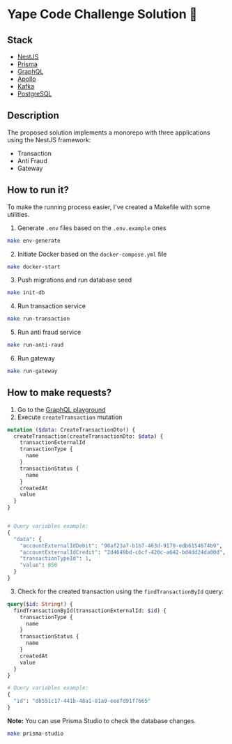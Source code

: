 # Yape Code Challenge Solution :rocket:

## Stack
- [NestJS](https://nestjs.com/)
- [Prisma](https://www.prisma.io/)
- [GraphQL](https://graphql.org/)
- [Apollo](https://www.apollographql.com/)
- [Kafka](https://kafka.apache.org/)
- [PostgreSQL](https://www.postgresql.org/)

## Description
The proposed solution implements a monorepo with three applications using the NestJS framework:
- Transaction
- Anti Fraud
- Gateway

## How to run it?
To make the running process easier, I've created a Makefile with some utilities.

1. Generate `.env` files based on the `.env.example` ones
  ```bash
  make env-generate
  ```
2. Initiate Docker based on the `docker-compose.yml` file
  ```bash
  make docker-start
  ```
3. Push migrations and run database seed
  ```bash
  make init-db
  ```
4. Run transaction service
  ```bash
  make run-transaction
  ```
5. Run anti fraud service
  ```bash
  make run-anti-raud
  ```
6. Run gateway
  ```bash
  make run-gateway
  ```

## How to make requests?
1. Go to the [GraphQL playground](http://localhost:8000/graphql)
2. Execute `createTransaction` mutation
  ```graphql
  mutation ($data: CreateTransactionDto!) {
    createTransaction(createTransactionDto: $data) {
      transactionExternalId
      transactionType {
        name
      }
      transactionStatus {
        name
      }
      createdAt
      value
    }
  }

  
  # Query variables example:
  {
    "data": {
      "accountExternalIdDebit": "98af23a7-b1b7-463d-9170-edb6154674b9",
      "accountExternalIdCredit": "2d4649bd-c6cf-420c-a642-bd4dd24da00d",
      "transactionTypeId": 1,
      "value": 850
    }
  }
  ```
3. Check for the created transaction using the `findTransactionById` query:
  ```graphql
  query($id: String!) {
    findTransactionById(transactionExternalId: $id) {
      transactionType {
        name
      }
      transactionStatus {
        name
      }
      createdAt
      value
    }
  }

  # Query variables example:
  {
    "id": "db551c17-441b-48a1-81a9-eeefd91f7665"
  }
  ```

**Note:**
You can use Prisma Studio to check the database changes.
```bash
make prisma-studio
```